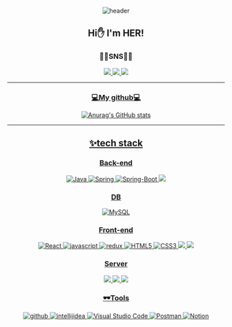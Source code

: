 <div align="center">
  
![header](https://capsule-render.vercel.app/api?type=waving&animation=fadeIn&color=auto&height=280&section=header&text=Welcome%20her's%20Github&fontSize=90)

  
## Hi✋ I'm HER!   
   
### 🏳️‍🌈SNS🏳️‍🌈

</div>
<div align=center>
  
<a href="mailto:hermes970120@naver.com">
    <img src="https://img.shields.io/badge/Naver-03C75A?style=for-the-badge&logo=Naver&logoColor=white"> 
</a>
  <a href="https://www.instagram.com/min.sup/coding_ori">
<img src="https://img.shields.io/badge/Instagram-E4405F?style=for-the-badge&logo=Instagram&logoColor=white">  
  <a href="https://www.youtube.com/@her97/coding_ori">
<img src="https://img.shields.io/badge/YouTube-FF0000?style=for-the-badge&logo=YouTube&logoColor=white">   


---
  ### 💻My github💻

![Anurag's GitHub stats](https://github-readme-stats.vercel.app/api?username=her9797&show_icons=true&theme=radical)

  
--- 
## ✨tech stack

### Back-end
![Java](https://img.shields.io/badge/Java-007396.svg?&style=for-the-badge&logo=Java&logoColor=white)
![Spring](https://img.shields.io/badge/Spring-6DB33F.svg?&style=for-the-badge&logo=Spring&logoColor=white)
![Spring-Boot](https://img.shields.io/badge/Spring%20Boot-6DB33F.svg?&style=for-the-badge&logo=SpringBoot&logoColor=white)
<img src="https://img.shields.io/badge/socket.io-010101?style=for-the-badge&logo=socket.io&logoColor=white">

### DB
![MySQL](https://img.shields.io/badge/MySQL-4479A1.svg?&style=for-the-badge&logo=MySQL&logoColor=white)

### Front-end
![React](https://img.shields.io/badge/React-61DAFB.svg?&style=for-the-badge&logo=React&logoColor=white)
![javascript](https://img.shields.io/badge/java%20script-F7DF1E.svg?&style=for-the-badge&logo=javascript&logoColor=black)
![redux](https://img.shields.io/badge/redux-764ABC.svg?&style=for-the-badge&logo=redux&logoColor=white)
![HTML5](https://img.shields.io/badge/HTML5-E34F26.svg?&style=for-the-badge&logo=HTML5&logoColor=white)
![CSS3](https://img.shields.io/badge/CSS3-1572B6.svg?&style=for-the-badge&logo=CSS3&logoColor=white)
<img src="https://img.shields.io/badge/jquery-0769AD?style=for-the-badge&logo=jquery&logoColor=white">
<img src="https://img.shields.io/badge/bootstrap-7952B3?style=for-the-badge&logo=bootstrap&logoColor=white">

### Server
<img src="https://img.shields.io/badge/linux-FCC624?style=for-the-badge&logo=linux&logoColor=black"> 
<img src="https://img.shields.io/badge/apache tomcat-F8DC75?style=for-the-badge&logo=apachetomcat&logoColor=black">
<img src="https://img.shields.io/badge/Amazon AWS-232F3E?style=for-the-badge&logo=amazonwebservices&logoColor=white"> 


### 🕶️Tools
![github](https://img.shields.io/badge/github-F05032.svg?&style=for-the-badge&logo=github&logoColor=white)
![intellijidea](https://img.shields.io/badge/IntelliJ%20IDEA-2C2255.svg?&style=for-the-badge&logo=IntelliJ%20IDEA&logoColor=white)
![Visual Studio Code](https://img.shields.io/badge/Visual%20Studio%20Code-007ACC.svg?&style=for-the-badge&logo=Visual%20Studio%20Code&logoColor=white)
![Postman](https://img.shields.io/badge/Postman-FF6C37.svg?&style=for-the-badge&logo=Postman&logoColor=white)
![Notion](https://img.shields.io/badge/Notion-000000.svg?&style=for-the-badge&logo=Notion&logoColor=white)




  </div


<!--
**her9797/her9797** is a ✨ _special_ ✨ repository because its `README.md` (this file) appears on your GitHub profile.
-->
